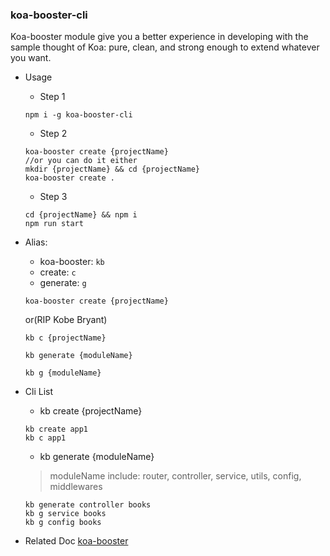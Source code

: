### koa-booster-cli
Koa-booster module give you a better experience in developing with the sample thought of Koa: pure, clean, and strong enough to extend whatever you want.
- Usage
  - Step 1
  ```
  npm i -g koa-booster-cli
  ```
  - Step 2
  ```
  koa-booster create {projectName}
  //or you can do it either
  mkdir {projectName} && cd {projectName}
  koa-booster create .
  ```
  - Step 3 

  ```
  cd {projectName} && npm i
  npm run start
  ```
- Alias: 
  - koa-booster: ```kb```
  - create: ```c```
  - generate: ```g```
  ```
  koa-booster create {projectName}
  ```
  or(RIP Kobe Bryant) 
  ```
  kb c {projectName} 
  ```
  ```
  kb generate {moduleName} 
  ```
  ```
  kb g {moduleName} 
  ```
- Cli List
  - kb create {projectName}
  ```
  kb create app1  
  kb c app1
  ```
  - kb generate {moduleName} 
  > moduleName include: router, controller, service, utils, config, middlewares
  ```
  kb generate controller books
  kb g service books
  kb g config books
  ```
- Related Doc [koa-booster](https://www.npmjs.com/package/koa-booster)